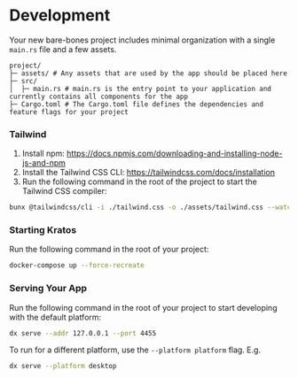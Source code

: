 # Development

Your new bare-bones project includes minimal organization with a single `main.rs` file and a few assets.

```
project/
├─ assets/ # Any assets that are used by the app should be placed here
├─ src/
│  ├─ main.rs # main.rs is the entry point to your application and currently contains all components for the app
├─ Cargo.toml # The Cargo.toml file defines the dependencies and feature flags for your project
```

### Tailwind
1. Install npm: https://docs.npmjs.com/downloading-and-installing-node-js-and-npm
2. Install the Tailwind CSS CLI: https://tailwindcss.com/docs/installation
3. Run the following command in the root of the project to start the Tailwind CSS compiler:

```bash
bunx @tailwindcss/cli -i ./tailwind.css -o ./assets/tailwind.css --watch
```

### Starting Kratos

Run the following command in the root of your project:

```bash
docker-compose up --force-recreate
```

### Serving Your App

Run the following command in the root of your project to start developing with the default platform:

```bash
dx serve --addr 127.0.0.1 --port 4455
```

To run for a different platform, use the `--platform platform` flag. E.g.
```bash
dx serve --platform desktop
```
